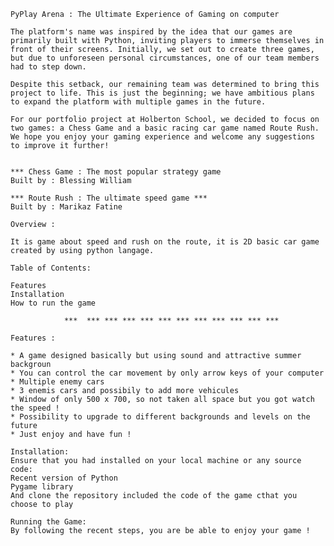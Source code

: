 	PyPlay Arena : The Ultimate Experience of Gaming on computer

	The platform's name was inspired by the idea that our games are primarily built with Python, inviting players to immerse themselves in front of their screens. Initially, we set out to create three games, but due to unforeseen personal circumstances, one of our team members had to step down.
	
	Despite this setback, our remaining team was determined to bring this project to life. This is just the beginning; we have ambitious plans to expand the platform with multiple games in the future.

	For our portfolio project at Holberton School, we decided to focus on two games: a Chess Game and a basic racing car game named Route Rush. We hope you enjoy your gaming experience and welcome any suggestions to improve it further!


	*** Chess Game : The most popular strategy game
	Built by : Blessing William

	*** Route Rush : The ultimate speed game ***
	Built by : Marikaz Fatine

	Overview :
	
	It is game about speed and rush on the route, it is 2D basic car game created by using python langage.

	Table of Contents:
	
	Features
	Installation
	How to run the game

				***  *** *** *** *** *** *** *** *** *** *** ***

	Features :

	* A game designed basically but using sound and attractive summer backgroun
	* You can control the car movement by only arrow keys of your computer
	* Multiple enemy cars
	* 3 enemis cars and possibily to add more vehicules
	* Window of only 500 x 700, so not taken all space but you got watch the speed ! 
	* Possibility to upgrade to different backgrounds and levels on the future
	* Just enjoy and have fun !

	Installation:
	Ensure that you had installed on your local machine or any source code:
	Recent version of Python 
	Pygame library
	And clone the repository included the code of the game cthat you choose to play
	
	Running the Game:
	By following the recent steps, you are be able to enjoy your game !


